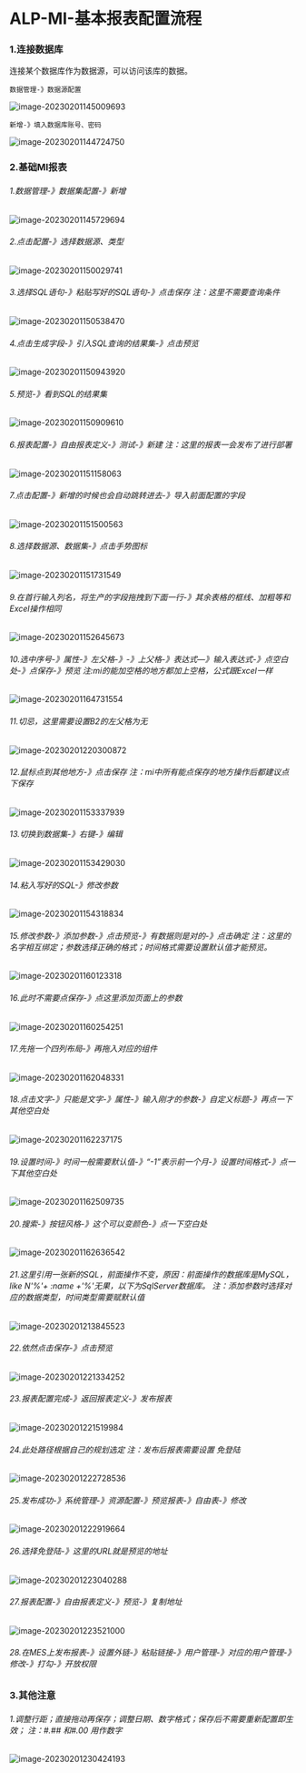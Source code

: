 # ALP-MI-基本报表配置流程

### 1.连接数据库

连接某个数据库作为数据源，可以访问该库的数据。

```
数据管理-》数据源配置
```

![image-20230201145009693](.\img\image-20230201145009693.png)

```
新增-》填入数据库账号、密码
```

![image-20230201144724750](.\img\image-20230201144724750.png)



### 2.基础MI报表

###### 1.数据管理-》数据集配置-》新增

![image-20230201145729694](.\img\image-20230201145729694.png)

###### 2.点击配置-》选择数据源、类型

![image-20230201150029741](.\img\image-20230201150029741.png)

###### 3.选择SQL语句-》粘贴写好的SQL语句-》点击保存  注：这里不需要查询条件

![image-20230201150538470](.\img\image-20230201150538470.png)

###### 4.点击生成字段-》引入SQL查询的结果集-》点击预览

![image-20230201150943920](.\img\image-20230201150943920.png)

###### 5.预览-》看到SQL的结果集

![image-20230201150909610](.\img\image-20230201150909610.png)

###### 6.报表配置-》自由报表定义-》测试-》新建 注：这里的报表一会发布了进行部署

![image-20230201151158063](.\img\image-20230201151158063.png)

###### 7.点击配置-》新增的时候也会自动跳转进去-》导入前面配置的字段

![image-20230201151500563](.\img\image-20230201151500563.png)

###### 8.选择数据源、数据集-》点击手势图标

![image-20230201151731549](.\img\image-20230201151731549.png)

###### 9.在首行输入列名，将生产的字段拖拽到下面一行-》其余表格的框线、加粗等和Excel操作相同

![image-20230201152645673](.\img\image-20230201152645673.png)

###### 10.选中序号-》属性-》左父格-》-》上父格-》表达式—》输入表达式-》点空白处-》点保存-》预览  注:mi的能加空格的地方都加上空格，公式跟Excel一样

![image-20230201164731554](.\img\image-20230201164731554.png)

###### 11.切忌，这里需要设置B2的左父格为无

![image-20230201220300872](.\img\image-20230201220300872.png)

###### 12.鼠标点到其他地方-》点击保存  注：mi中所有能点保存的地方操作后都建议点下保存

![image-20230201153337939](.\img\image-20230201153337939.png)

###### 13.切换到数据集-》右键-》编辑

![image-20230201153429030](.\img\image-20230201153429030.png)

###### 14.粘入写好的SQL-》修改参数

![image-20230201154318834](.\img\image-20230201154318834.png)

###### 15.修改参数-》添加参数-》点击预览-》有数据则是对的-》点击确定  注：这里的名字相互绑定；参数选择正确的格式；时间格式需要设置默认值才能预览。

![image-20230201160123318](.\img\image-20230201160123318.png)

###### 16.此时不需要点保存-》点这里添加页面上的参数

![image-20230201160254251](.\img\image-20230201160254251.png)

###### 17.先拖一个四列布局-》再拖入对应的组件

![image-20230201162048331](.\img\image-20230201162048331.png)

###### 18.点击文字-》只能是文字-》属性-》输入刚才的参数-》自定义标题-》再点一下其他空白处

![image-20230201162237175](.\img\image-20230201162237175.png)

###### 19.设置时间-》时间一般需要默认值-》“-1”表示前一个月-》设置时间格式-》点一下其他空白处

![image-20230201162509735](.\img\image-20230201162509735.png)

###### 20.搜索-》按钮风格-》这个可以变颜色-》点一下空白处

![image-20230201162636542](.\img\image-20230201162636542.png)

###### 21.这里引用一张新的SQL，前面操作不变，原因：前面操作的数据库是MySQL，like N'%'+ :name +'%'无果，以下为SqlServer数据库。  注：添加参数时选择对应的数据类型，时间类型需要赋默认值

![image-20230201213845523](.\img\image-20230201213845523.png)

###### 22.依然点击保存-》点击预览

![image-20230201221334252](.\img\image-20230201221334252.png)

###### 23.报表配置完成-》返回报表定义-》发布报表

![image-20230201221519984](.\img\image-20230201221519984.png)

###### 24.此处路径根据自己的规划选定  注：发布后报表需要设置 免登陆

![image-20230201222728536](.\img\image-20230201222728536.png)

###### 25.发布成功-》系统管理-》资源配置-》预览报表-》自由表-》修改

![image-20230201222919664](.\img\image-20230201222919664.png)

###### 26.选择免登陆-》这里的URL就是预览的地址

![image-20230201223040288](.\img\image-20230201223040288.png)

###### 27.报表配置-》自由报表定义-》预览-》复制地址

![image-20230201223521000](.\img\image-20230201223521000.png)

###### 28.在MES上发布报表-》设置外链-》粘贴链接-》用户管理-》对应的用户管理-》修改-》打勾-》开放权限

### 3.其他注意

###### 1.调整行距；直接拖动再保存；调整日期、数字格式；保存后不需要重新配置即生效；  注：#.## 和#.00 用作数字

![image-20230201230424193](.\img\image-20230201230424193.png)

